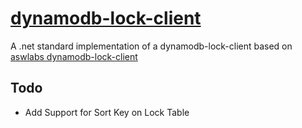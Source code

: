 # **[dynamodb-lock-client](https://github.com/awslabs/dynamodb-lock-client)**
A .net standard implementation of a dynamodb-lock-client based on [aswlabs dynamodb-lock-client](https://github.com/awslabs/dynamodb-lock-client)
 ## Todo
 

 - Add Support for Sort Key on Lock Table
